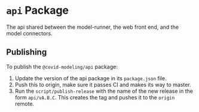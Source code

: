 # `api` Package

The api shared between the model-runner, the web front end, and the model connectors.

## Publishing

To publish the `@covid-modeling/api` package:

1. Update the version of the api package in its `package.json` file.
1. Push this to origin, make sure it passes CI and makes its way to master.
1. Run the `script/publish-release` with the name of the new release in
   the form `api/vA.B.C`. This creates the tag and pushes it to the `origin`
   remote.
